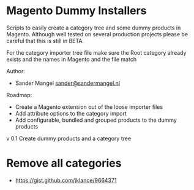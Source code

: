 # Magento Dummy Installers

Scripts to easily create a category tree and some dummy products in Magento.
Although well tested on several production projects please be careful that this
is still in BETA.

For the category importer tree file make sure the Root category already exists 
and the names in Magento and the file match

Author: 
- Sander Mangel <sander@sandermangel.nl>

Roadmap:
- Create a Magento extension out of the loose importer files
- Add attribute options to the category import
- Add configurable, bundled and grouped products to the dummy products


v 0.1
Create dummy products and a category tree

# Remove all categories
- https://gist.github.com/jklance/9664371
